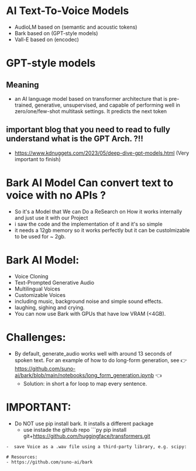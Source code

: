 # AI Text-To-Voice Models
- AudioLM based on (semantic and acoustic tokens)
- Bark  based on (GPT-style models)
- Vall-E  based on (encodec)


# GPT-style models
## Meaning 
- an AI language model based on transformer architecture that is pre-trained, generative, unsupervised, and capable of performing well in zero/one/few-shot multitask settings. It predicts the next token

## important blog that you need to read to fully understand what is the GPT Arch. ?!!
- https://www.kdnuggets.com/2023/05/deep-dive-gpt-models.html (Very important to finish)




# Bark AI Model Can convert text to voice with no APIs ?

- So it's a Model that We can Do a ReSearch on How it works internally and just use it with our Project
- i saw the code and the implementation of it and it's so simple 
- it needs a 12gb memory so it works perfectly but it can be custolmizable to be used for ~ 2gb.

# Bark AI Model:

- Voice Cloning
- Text-Prompted Generative Audio
- Multilingual Voices
- Customizable Voices
- including music, background noise and simple sound effects.
- laughing, sighing and crying.
-  You can now use Bark with GPUs that have low VRAM (<4GB).


# Challenges:
- By default, generate_audio works well with around 13 seconds of spoken text. For an example of how to do long-form generation, see 👉 https://github.com/suno-ai/bark/blob/main/notebooks/long_form_generation.ipynb  👈
   - Solution: in short a for loop to map every sentence.
 

# IMPORTANT: 
- Do NOT use pip install bark. It installs a different package
   - use instade the github repo ```py pip install git+https://github.com/huggingface/transformers.git
 ```
-  save Voice as a .wav file using a third-party library, e.g. scipy:

# Resources:
- https://github.com/suno-ai/bark

